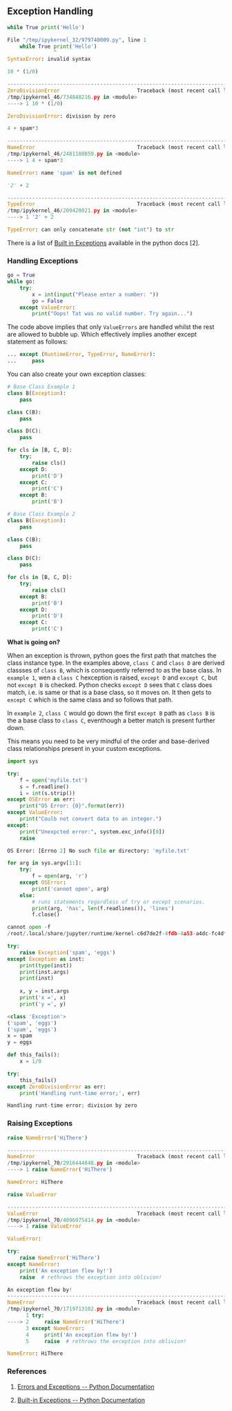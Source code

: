 ## Exception Handling



```python
while True print('Hello')
```

<!-- #region -->
```python
File "/tmp/ipykernel_32/979740009.py", line 1
    while True print('Hello')
               ^
SyntaxError: invalid syntax
```
<!-- #endregion -->

```python
10 * (1/0)
```

<!-- #region -->
```python
---------------------------------------------------------------------------
ZeroDivisionError                         Traceback (most recent call last)
/tmp/ipykernel_46/734848216.py in <module>
----> 1 10 * (1/0)

ZeroDivisionError: division by zero
```
<!-- #endregion -->

```python
4 + spam*3
```

<!-- #region -->
```python
---------------------------------------------------------------------------
NameError                                 Traceback (most recent call last)
/tmp/ipykernel_46/2481180859.py in <module>
----> 1 4 + spam*3

NameError: name 'spam' is not defined
```
<!-- #endregion -->

```python
'2' + 2
```

<!-- #region -->
```python
---------------------------------------------------------------------------
TypeError                                 Traceback (most recent call last)
/tmp/ipykernel_46/209420021.py in <module>
----> 1 '2' + 2

TypeError: can only concatenate str (not "int") to str
```
<!-- #endregion -->

There is a list of [Built in Exceptions](https://docs.python.org/3/library/exceptions.html#bltin-exceptions) available in the python docs [2].


### Handling Exceptions

```python
go = True
while go:
    try:
        x = int(input("Please enter a number: "))
        go = False
    except ValueError: 
        print("Oops! Tat was no valid number. Try again...")
```

<!-- #region -->
The code above implies that only `ValueErrors` are handled whilst the rest are allowed to bubble up. Which effectively implies another except statement as follows:
```python
... except (RuntimeError, TypeError, NameError):
...     pass
```
<!-- #endregion -->

You can also create your own exception classes:

```python
# Base Class Example 1
class B(Exception):
    pass

class C(B):
    pass

class D(C):
    pass

for cls in [B, C, D]:
    try:
        raise cls()
    except D:
        print('D')
    except C:
        print('C')
    except B:
        print('B')
```

```python
# Base Class Example 2
class B(Exception):
    pass

class C(B):
    pass

class D(C):
    pass

for cls in [B, C, D]:
    try:
        raise cls()
    except B:
        print('B')
    except D:
        print('D')
    except C:
        print('C')
```

**What is going on?**

When an exception is thrown, python goes the first path that matches the class instance type. In the examples above, `class C` and `class D` are derived classses of `class B`, which is consequently referred to as the base class. In `example 1`, wen a `class C` hexception is raised, `except D` and `except C`, but not `except B` is checked. Python checks `except D` sees that `C` class does match, i.e. is same or that is a base class, so it moves on. It then gets to `except C` which is the same class and so follows that path.

In `example 2`, `class C` would go down the first `except B` path as `class B` is the a base class to `class C`, eventhough a better match is present further down. 

This means you need to be very mindful of the order and base-derived class relationships present in your custom exceptions.

```python
import sys

try: 
    f = open('myfile.txt')
    s = f.readline()
    i = int(s.strip())
except OSError as err:
    print("OS Error: {0}".format(err))
except ValueError:
    print("Coulb not convert data to an integer.")
except:
    print("Unexpcted error:", system.exc_info()[0])
    raise
```

<!-- #region -->
```python
OS Error: [Errno 2] No such file or directory: 'myfile.txt'
```
<!-- #endregion -->

```python
for arg in sys.argv[1:]:
    try:
        f = open(arg, 'r')
    except OSError:
        print('cannot open', arg)
    else: 
        # runs statements regardless of try or except scenarios.
        print(arg, 'has', len(f.readlines()), 'lines')
        f.close()
```

<!-- #region -->
```python
cannot open -f
/root/.local/share/jupyter/runtime/kernel-c6d7de2f-4fdb-4a53-a4dc-fc4df05f9646.json has 12 lines
```
<!-- #endregion -->

```python
try: 
    raise Exception('spam', 'eggs')
except Exception as inst:
    print(type(inst))
    print(inst.args)
    print(inst)
    
    x, y = inst.args
    print('x =', x)
    print('y =', y)
```

<!-- #region -->
```python
<class 'Exception'>
('spam', 'eggs')
('spam', 'eggs')
x = spam
y = eggs
```
<!-- #endregion -->

```python
def this_fails():
    x = 1/0

try:
    this_fails()
except ZeroDivisionError as err:
    print('Handling runt-time error;', err)

```

<!-- #region -->
```python
Handling runt-time error; division by zero
```
<!-- #endregion -->

### Raising Exceptions

```python
raise NameError('HiThere')
```

<!-- #region -->
```python
---------------------------------------------------------------------------
NameError                                 Traceback (most recent call last)
/tmp/ipykernel_70/2916444848.py in <module>
----> 1 raise NameError('HiThere')

NameError: HiThere
```
<!-- #endregion -->

```python
raise ValueError
```

<!-- #region -->
```python
---------------------------------------------------------------------------
ValueError                                Traceback (most recent call last)
/tmp/ipykernel_70/4096975414.py in <module>
----> 1 raise ValueError

ValueError: 
```
<!-- #endregion -->

```python
try:
    raise NameError('HiThere')
except NameError:
    print('An exception flew by!')
    raise  # rethrows the exception into oblivion!
```

<!-- #region -->
```python
An exception flew by!
---------------------------------------------------------------------------
NameError                                 Traceback (most recent call last)
/tmp/ipykernel_70/1719713102.py in <module>
      1 try:
----> 2     raise NameError('HiThere')
      3 except NameError:
      4     print('An exception flew by!')
      5     raise  # rethrows the exception into oblivion!

NameError: HiThere
```
<!-- #endregion -->

### References

1. [Errors and Exceptions -- Python Documentation](https://docs.python.org/3/tutorial/errors.html)

2. [Built-in Exceptions -- Python Documentation](https://docs.python.org/3/library/exceptions.html#bltin-exceptions)
